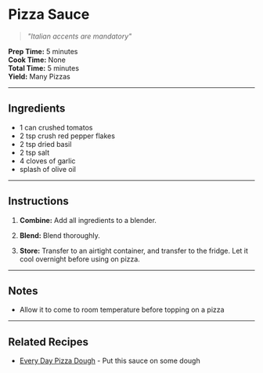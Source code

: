 # Pizza Sauce

> *"Italian accents are mandatory"*

**Prep Time:** 5 minutes  
**Cook Time:** None  
**Total Time:** 5 minutes  
**Yield:** Many Pizzas

---

## Ingredients

- 1 can crushed tomatos
- 2 tsp crush red pepper flakes
- 2 tsp dried basil
- 2 tsp salt
- 4 cloves of garlic
- splash of olive oil

---

## Instructions

1. **Combine:** Add all ingredients to a blender.

2. **Blend:** Blend thoroughly. 

3. **Store:** Transfer to an airtight container, and transfer to the fridge. Let it cool overnight before using on pizza. 

---

## Notes

- Allow it to come to room temperature before topping on a pizza

---

## Related Recipes

- [Every Day Pizza Dough](../mains/pizza-dough.md) - Put this sauce on some dough
